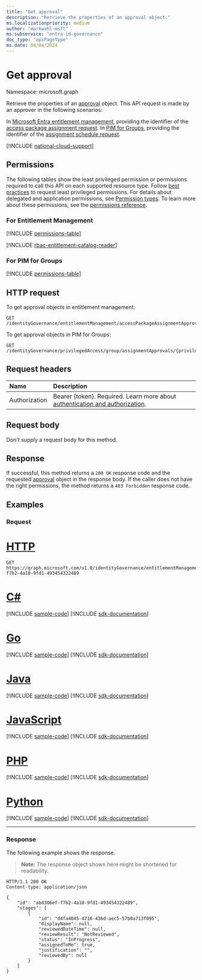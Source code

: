 ```yaml
---
title: "Get approval"
description: "Retrieve the properties of an approval object."
ms.localizationpriority: medium
author: "markwahl-msft"
ms.subservice: "entra-id-governance"
doc_type: "apiPageType"
ms.date: 04/04/2024
---
```


# Get approval

Namespace: microsoft.graph

Retrieve the properties of an [approval](../resources/approval.md) object. This API request is made by an approver in the following scenarios:

In [Microsoft Entra entitlement management](../resources/entitlementmanagement-overview.md), providing the identifier of the [access package assignment request](../resources/accesspackageassignmentrequest.md).
In [PIM for Groups](../resources/privilegedidentitymanagement-for-groups-api-overview.md), providing the identifier of the [assignment schedule request](../resources/privilegedaccessgroupassignmentschedulerequest.md).

[!INCLUDE [national-cloud-support](../../includes/all-clouds.md)]

## Permissions

The following tables show the least privileged permission or permissions required to call this API on each supported resource type. Follow [best practices](/graph/permissions-overview#best-practices-for-using-microsoft-graph-permissions) to request least privileged permissions. For details about delegated and application permissions, see [Permission types](/graph/permissions-overview#permission-types). To learn more about these permissions, see the [permissions reference](/graph/permissions-reference).

### For Entitlement Management
<!-- { 
  "blockType": "permissions", 
  "name": "approval_get", 
  "requestUrls": ["GET /identityGovernance/entitlementManagement/accessPackageAssignmentApprovals/{accessPackageAssignmentRequestId}"]
 } -->
[!INCLUDE [permissions-table](../includes/permissions/approval-get-permissions.md)]

[!INCLUDE [rbac-entitlement-catalog-reader](../includes/rbac-for-apis/rbac-entitlement-management-catalog-reader-apis-read.md)]

### For PIM for Groups
<!-- { 
  "blockType": "permissions", 
  "name": "approval_get_2", 
  "requestUrls": ["GET /identityGovernance/privilegedAccess/group/assignmentApprovals/{privilegedaccessgroupassignmentschedulerequestId}"]
 } -->
[!INCLUDE [permissions-table](../includes/permissions/approval-get-2-permissions.md)]

## HTTP request

To get approval objects in entitlement management:

<!-- { "blockType": "ignored" } -->
```http
GET /identityGovernance/entitlementManagement/accessPackageAssignmentApprovals/{accessPackageAssignmentRequestId}
```

To get approval objects in PIM for Groups:

<!-- { "blockType": "ignored" } -->
```http
GET /identityGovernance/privilegedAccess/group/assignmentApprovals/{privilegedaccessgroupassignmentschedulerequestId}
```

## Request headers

| Name      |Description|
|:----------|:----------|
|Authorization|Bearer {token}. Required. Learn more about [authentication and authorization](/graph/auth/auth-concepts).|

## Request body

Don't supply a request body for this method.

## Response

If successful, this method returns a `200 OK` response code and the requested [approval](../resources/approval.md) object in the response body. If the caller does not have the right permissions, the method returns a `403 Forbidden` response code.

## Examples

### Request


# [HTTP](#tab/http)
<!-- {
  "blockType": "request",
  "name": "get_approval"
}
-->
``` http
GET https://graph.microsoft.com/v1.0/identityGovernance/entitlementManagement/accessPackageAssignmentApprovals/abd306ef-f7b2-4a10-9fd1-493454322489
```

# [C#](#tab/csharp)
[!INCLUDE [sample-code](../includes/snippets/csharp/get-approval-csharp-snippets.md)]
[!INCLUDE [sdk-documentation](../includes/snippets/snippets-sdk-documentation-link.md)]

# [Go](#tab/go)
[!INCLUDE [sample-code](../includes/snippets/go/get-approval-go-snippets.md)]
[!INCLUDE [sdk-documentation](../includes/snippets/snippets-sdk-documentation-link.md)]

# [Java](#tab/java)
[!INCLUDE [sample-code](../includes/snippets/java/get-approval-java-snippets.md)]
[!INCLUDE [sdk-documentation](../includes/snippets/snippets-sdk-documentation-link.md)]

# [JavaScript](#tab/javascript)
[!INCLUDE [sample-code](../includes/snippets/javascript/get-approval-javascript-snippets.md)]
[!INCLUDE [sdk-documentation](../includes/snippets/snippets-sdk-documentation-link.md)]

# [PHP](#tab/php)
[!INCLUDE [sample-code](../includes/snippets/php/get-approval-php-snippets.md)]
[!INCLUDE [sdk-documentation](../includes/snippets/snippets-sdk-documentation-link.md)]

# [Python](#tab/python)
[!INCLUDE [sample-code](../includes/snippets/python/get-approval-python-snippets.md)]
[!INCLUDE [sdk-documentation](../includes/snippets/snippets-sdk-documentation-link.md)]

---

### Response

The following example shows the response.

> **Note:** The response object shown here might be shortened for readability.

<!-- {
  "blockType": "response",
  "truncated": true,
  "@odata.type": "microsoft.graph.approval"
} -->

```http
HTTP/1.1 200 OK
Content-type: application/json

{
    "id": "abd306ef-f7b2-4a10-9fd1-493454322489",
    "stages": [
        {
            "id": "d4fa4045-4716-436d-aec5-57b0a713f095",
            "displayName": null,
            "reviewedDateTime": null,
            "reviewResult": "NotReviewed",
            "status": "InProgress",
            "assignedToMe": true,
            "justification": "",
            "reviewedBy": null
        }
    ]
}
```

<!-- uuid: 16cd6b66-4b1a-43a1-adaf-3a886856ed98
2021-02-12 14:57:30 UTC -->
<!-- {
  "type": "#page.annotation",
  "description": "Get approval",
  "keywords": "",
  "section": "documentation",
  "tocPath": ""
}-->
